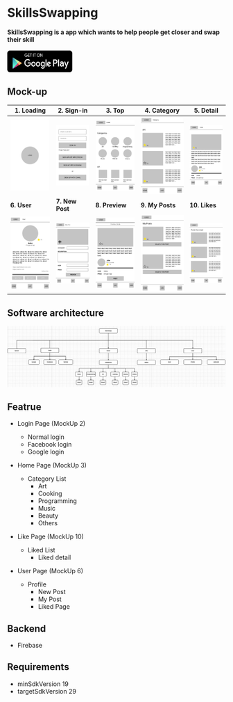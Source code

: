 # SkillsSwapping

**SkillsSwapping is a app which wants to help people get closer and swap their skill** <br />
<br />
<img src="/pic/get_it_on_google_play.png" width="150" height="50">

## Mock-up

|**1. Loading**|**2. Sign-in**|**3. Top**|**4. Category**|**5. Detail**|
|---|---|---|---|---|
|![](pic/page01.png)|![](pic/page02.png)|![](pic/page03.png)|![](pic/page04.png)|![](pic/page05.png)|
|**6. User**|**7. New Post**|**8. Preview**|**9. My Posts**|**10. Likes**|
|![](pic/page06.png)|![](pic/page07.png)|![](pic/page08.png)|![](pic/page09.png)|![](pic/page10.png)|

## Software architecture
![](pic/architecture.png)

## Featrue
* Login Page (MockUp 2)
  * Normal login <br />
  * Facebook login <br />
  * Google login <br />

* Home Page (MockUp 3)
  * Category List <br />
     * Art <br />
     * Cooking <br />
     * Programming <br />
     * Music <br />
     * Beauty <br />
     * Others <br />

* Like Page (MockUp 10)
  * Liked List <br />
    * Liked detail <br />

* User Page (MockUp 6)
  * Profile <br />
    * New Post<br />
    * My Post<br />
    * Liked Page<br />

## Backend
* Firebase

## Requirements
* minSdkVersion 19
* targetSdkVersion 29

